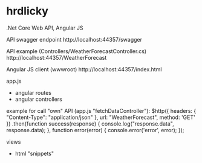 ﻿# hrdlicky
.Net Core Web API, Angular JS

API swagger endpoint
http://localhost:44357/swagger

API example (Controllers/WeatherForecastController.cs)
http://localhost:44357/WeatherForecast

Angular JS client (wwwroot)
http://localhost:44357/index.html

app.js
- angular routes
- angular controllers

example for call "own" API (app.js "fetchDataController"):
    $http({
        headers: { "Content-Type": "application/json" }, url: "WeatherForecast", method: 'GET'
    })
        .then(function success(response) {
            console.log("response.data", response.data);
        }, function error(error) {
            console.error('error', error);
        });

views
- html "snippets"
